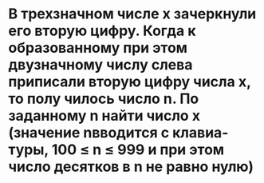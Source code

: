 # В трехзначном числе x зачеркнули его вторую цифру. Когда к образованному при этом двузначному числу слева приписали вторую цифру числа x, то полу чилось число n. По заданному n найти число х (значение nвводится с клавиа-туры, 100 ≤ n ≤ 999 и при этом число десятков в n не равно нулю)
